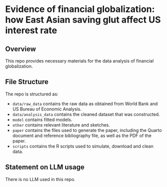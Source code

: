 # Evidence of financial globalization: how East Asian saving glut affect US interest rate

## Overview

This repo provides necessary materials for the data analysis of financial globalization.


## File Structure

The repo is structured as:

-   `data/raw_data` contains the raw data as obtained from World Bank and US Bureau of Economic Analysis.
-   `data/analysis_data` contains the cleaned dataset that was constructed.
-   `model` contains fitted models. 
-   `other` contains relevant literature and sketches.
-   `paper` contains the files used to generate the paper, including the Quarto document and reference bibliography file, as well as the PDF of the paper. 
-   `scripts` contains the R scripts used to simulate, download and clean data.


## Statement on LLM usage

There is no LLM used in this repo.